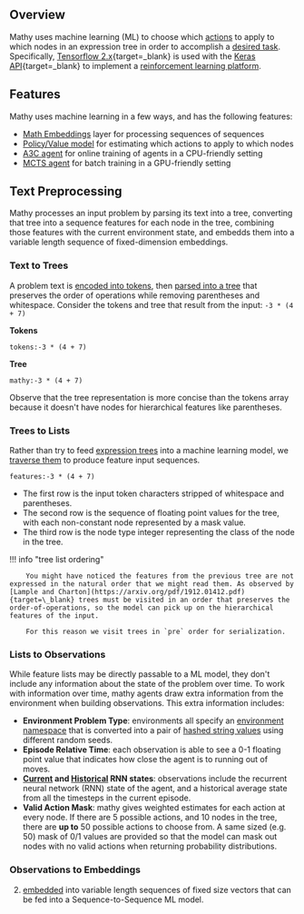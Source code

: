 ## Overview

Mathy uses machine learning (ML) to choose which [actions](/cas/rules/overview) to apply to which nodes in an expression tree in order to accomplish a [desired task](/envs/overview). Specifically, [Tensorflow 2.x](https://www.tensorflow.org/){target=\_blank} is used with the [Keras API](https://keras.io/){target=\_blank} to implement a [reinforcement learning platform](/envs/overview).

## Features

Mathy uses machine learning in a few ways, and has the following features:

- [Math Embeddings](/ml/embeddings) layer for processing sequences of sequences
- [Policy/Value model](/ml/policy_value_model) for estimating which actions to apply to which nodes
- [A3C agent](/ml/a3c) for online training of agents in a CPU-friendly setting
- [MCTS agent](/ml/zero) for batch training in a GPU-friendly setting

## Text Preprocessing

Mathy processes an input problem by parsing its text into a tree, converting that tree into a sequence features for each node in the tree, combining those features with the current environment state, and embedds them into a variable length sequence of fixed-dimension embeddings.

### Text to Trees

A problem text is [encoded into tokens](/cas/tokenizer), then [parsed into a tree](/cas/parser) that preserves the order of operations while removing parentheses and whitespace.
Consider the tokens and tree that result from the input: `-3 * (4 + 7)`

**Tokens**

`tokens:-3 * (4 + 7)`

**Tree**

`mathy:-3 * (4 + 7)`

Observe that the tree representation is more concise than the tokens array because it doesn't have nodes for hierarchical features like parentheses.

### Trees to Lists

Rather than try to feed [expression trees](/cas/parser) into a machine learning model, we [traverse them](/api/core/expressions/#to_list) to produce feature input sequences.

`features:-3 * (4 + 7)`

- The first row is the input token characters stripped of whitespace and parentheses.
- The second row is the sequence of floating point values for the tree, with each non-constant node represented by a mask value.
- The third row is the node type integer representing the class of the node in the tree.

!!! info "tree list ordering"

        You might have noticed the features from the previous tree are not expressed in the natural order that we might read them. As observed by [Lample and Charton](https://arxiv.org/pdf/1912.01412.pdf){target=\_blank} trees must be visited in an order that preserves the order-of-operations, so the model can pick up on the hierarchical features of the input.

        For this reason we visit trees in `pre` order for serialization.

### Lists to Observations

While feature lists may be directly passable to a ML model, they don't include any information about the state of the problem over time. To work with information over time, mathy agents draw extra information from the environment when building observations. This extra information includes:

- **Environment Problem Type**: environments all specify an [environment namespace](/api/env/#get_env_namespace) that is converted into a pair of [hashed string values](/api/state/#get_problem_hash) using different random seeds.
- **Episode Relative Time**: each observation is able to see a 0-1 floating point value that indicates how close the agent is to running out of moves.
- **[Current](/about/#r2d2) and [Historical](/about/#persistence-pays-off) RNN states**: observations include the recurrent neural network (RNN) state of the agent, and a historical average state from all the timesteps in the current episode.
- **Valid Action Mask**: mathy gives weighted estimates for each action at every node. If there are 5 possible actions, and 10 nodes in the tree, there are **up to** 50 possible actions to choose from. A same sized (e.g. 50) mask of 0/1 values are provided so that the model can mask out nodes with no valid actions when returning probability distributions.

### Observations to Embeddings



2. [embedded](/ml/math_embeddings) into variable length sequences of fixed size vectors that can be fed into a Sequence-to-Sequence ML model.
